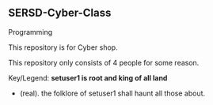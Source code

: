 ## SERSD-Cyber-Class

Programming

This repository is for Cyber shop.

This repository only consists of 4 people for some reason.

Key/Legend:
**setuser1 is root and king of all land** 
- (real).
the folklore of setuser1 shall haunt all those about.
